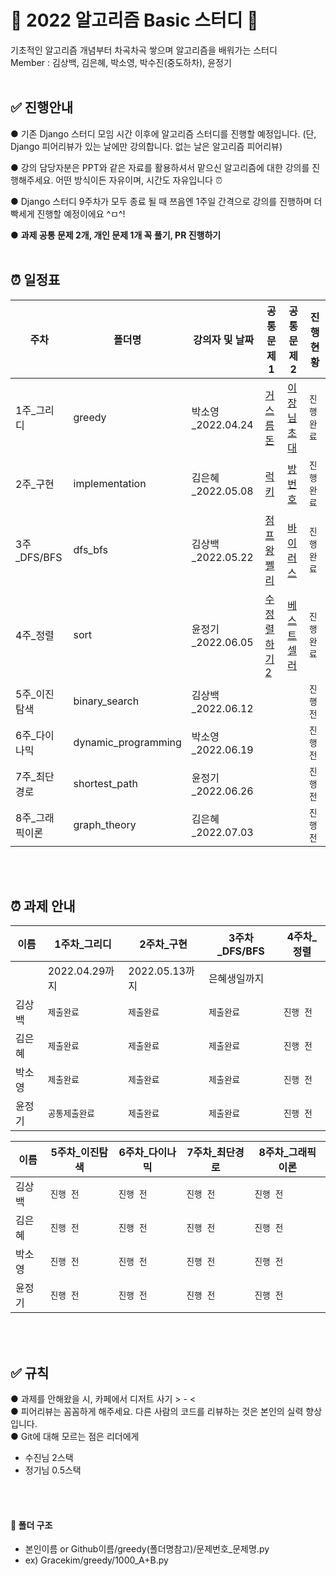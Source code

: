 # 📝 2022 알고리즘 Basic 스터디 📝

기초적인 알고리즘 개념부터 차곡차곡 쌓으며 알고리즘을 배워가는 스터디
<br />
Member : 김상백, 김은혜, 박소영, 박수진(중도하차), 윤정기
<br />
<br />

## ✅ 진행안내
● 기존 Django 스터디 모임 시간 이후에 알고리즘 스터디를 진행할 예정입니다. (단, Django 피어리뷰가 있는 날에만 강의합니다. 없는 날은 알고리즘 피어리뷰)

● 강의 담당자분은 PPT와 같은 자료를 활용하셔서 맡으신 알고리즘에 대한 강의를 진행해주세요. 어떤 방식이든 자유이며, 시간도 자유입니다 ⏰

● Django 스터디 9주차가 모두 종료 될 때 쯔음엔 1주일 간격으로 강의를 진행하며 더 빡세게 진행할 예정이에요 ^ㅁ^!

● __과제 공통 문제 2개, 개인 문제 1개 꼭 풀기, PR 진행하기__
<br />
<br />

## ⏰ 일정표
| **주차** | **폴더명**  |  강의자 및 날짜 | **공통 문제1**  | **공통 문제2**  | **진행 현황** | 
| -------- | --------- | --------------- | ------------------ | ----------------- | ------------- |
| 1주_그리디| greedy | 박소영_2022.04.24 | [거스름돈](https://www.acmicpc.net/problem/5585) | [이장님 초대](https://www.acmicpc.net/problem/9237)| `진행 완료` |
| 2주_구현 | implementation| 김은혜_2022.05.08 |[럭키](https://www.acmicpc.net/problem/18406) | [방 번호](https://www.acmicpc.net/problem/1475)| `진행 완료` |
| 3주_DFS/BFS | dfs_bfs | 김상백_2022.05.22 | [점프왕 쩰리](https://www.acmicpc.net/problem/16173)| [바이러스](https://www.acmicpc.net/problem/2606)| `진행 완료` |
| 4주_정렬 | sort | 윤정기_2022.06.05 | [수 정렬하기 2](https://www.acmicpc.net/problem/2751)| [베스트셀러](https://www.acmicpc.net/problem/1302)| `진행 완료` |
| 5주_이진 탐색 | binary_search | 김상백_2022.06.12 |  |  | `진행 전` |
| 6주_다이나믹| dynamic_programming | 박소영_2022.06.19 |  |  | `진행 전`  |
| 7주_최단경로 | shortest_path  | 윤정기_2022.06.26 |  |     | `진행 전` |
| 8주_그래픽이론 | graph_theory | 김은혜_2022.07.03 |  |  | `진행 전`   |

<br />
<br />

## ⏰ 과제 안내
| **이름** | **1주차_그리디**  | **2주차_구현** | **3주차_DFS/BFS**  | **4주차_정렬**  | 
| -------- | --------- | -------- | --------- | --------- | 
|  | 2022.04.29까지 | 2022.05.13까지 | 은혜생일까지 | |
| 김상백 | `제출완료` | `제출완료`|`제출완료` |`진행 전` |
| 김은혜 | `제출완료` | `제출완료`|`제출완료` |`진행 전` |
| 박소영 | `제출완료` | `제출완료`|`제출완료` |`진행 전` |
| 윤정기 | `공통제출완료` | `제출완료`|`제출완료` |`진행 전` |

| **이름** | **5주차_이진탐색**  | **6주차_다이나믹** | **7주차_최단경로**  | **8주차_그래픽이론**  | 
| -------- | --------- | -------- | --------- | --------- | 
| 김상백 | `진행 전` | `진행 전`|`진행 전` |`진행 전` |
| 김은혜 | `진행 전` | `진행 전`|`진행 전` |`진행 전` |
| 박소영 | `진행 전` | `진행 전`|`진행 전` |`진행 전` |
| 윤정기 | `진행 전` | `진행 전`|`진행 전` |`진행 전` |

<br />
<br />

## ✅ 규칙
● 과제를 안해왔을 시, 카페에서 디저트 사기 > - <   
● 피어리뷰는 꼼꼼하게 해주세요. 다른 사람의 코드를 리뷰하는 것은 본인의 실력 향상입니다.   
● Git에 대해 모르는 점은 리더에게    

- 수진님 2스택
- 정기님 0.5스택

<br />
<br />

#### 📁 폴더 구조 

- 본인이름 or Github이름/greedy(폴더명참고)/문제번호_문제명.py
- ex) Gracekim/greedy/1000_A+B.py 
